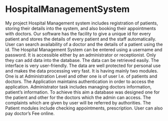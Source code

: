 # HospitalManagementSystem

My project Hospital Management system includes registration of patients,
storing their details into the system, and also booking their appointments
with doctors. Our software has the facility to give a unique id for every
patient and stores the details of every patient and the staff automatically.
User can search availability of a doctor and the details of a patient using the
id.
The Hospital Management System can be entered using a username and
password. It is accessible either by an administrator or receptionist. Only
they can add data into the database. The data can be retrieved easily. The
interface is very user-friendly. The data are well protected for personal use
and makes the data processing very fast. It is having mainly two modules.
One is at Administration Level and other one is of user I.e. of patients and
doctors.
The Application maintains authentication in order to access the application.
Administrator task includes managing doctors information, patient’s
information. To achieve this aim a database was designed one for the patient
and other for the doctors which the admin can access. The complaints which
are given by user will be referred by authorities. The Patient modules include
checking appointments, prescription. User can also pay doctor’s Fee online.
